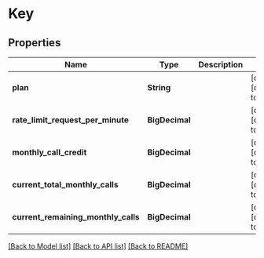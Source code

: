 # Key
## Properties

| Name | Type | Description | Notes |
|------------ | ------------- | ------------- | -------------|
| **plan** | **String** |  | [optional] [default to null] |
| **rate\_limit\_request\_per\_minute** | **BigDecimal** |  | [optional] [default to null] |
| **monthly\_call\_credit** | **BigDecimal** |  | [optional] [default to null] |
| **current\_total\_monthly\_calls** | **BigDecimal** |  | [optional] [default to null] |
| **current\_remaining\_monthly\_calls** | **BigDecimal** |  | [optional] [default to null] |

[[Back to Model list]](../README.md#documentation-for-models) [[Back to API list]](../README.md#documentation-for-api-endpoints) [[Back to README]](../README.md)


